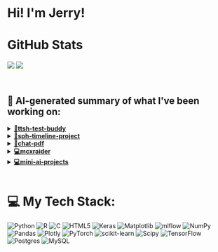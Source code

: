 

# Hi! I'm Jerry!

# GitHub Stats
<p>
  <img align="center" src="https://github-readme-stats.vercel.app/api?username=mcxraider&count_private=true&show_icons=true&theme=github_dark&bg_color=00000099&rank_icon=percentile" />
  <img align="center" src="https://github-readme-stats.vercel.app/api/top-langs/?username=mcxraider&theme=github_dark&bg_color=00000099&exclude_repo=mcxraider.github.io&langs_count=8&size_weight=0.3&count_weight=0.7&hide=css,html&layout=compact" />
</p>
<br>

## 🔨 AI-generated summary of what I've been working on:

<details>
<summary><strong><a href="https://github.com/mcxraider/ttsh-test-buddy">🔧ttsh-test-buddy</a></strong></summary>
<br/>
> This repository contains a speech-to-speech model designed for training on The Toronto Hospital for Sick Children (TTSH) dataset. <br/>
> The repository 'ttsh-test-buddy' focused on generating cross-encoder datasets, refining answer combinations, and creating scripts for similar and poor answers. Several commits cover refining answer generation pipelines and code modifications.
</details>

<details>
<summary><strong><a href="https://github.com/mcxraider/sph-timeline-project">📅sph-timeline-project</a></strong></summary>
<br/>
> This repository contains a comprehensive timeline project. <br/>
> Refactored the project structure, updated MongoDB settings, converted scripts to Python, refactored notebooks, and adjusted database configurations. Added new features and documentation enhancements.
</details>

<details>
<summary><strong><a href="https://github.com/mcxraider/chat-pdf">💬chat-pdf</a></strong></summary>
<br/>
> This repository contains advanced retrieval augmented generation techniques tailored for processing semi-structured PDF documents. <br/>
> The repository saw various updates and fixes including cleaning text, resolving table extraction issues, and improving PDF processing efficiency during the latest commits.
</details>

<details>
<summary><strong><a href="https://github.com/mcxraider/mcxraider">💻mcxraider</a></strong></summary>
<br/>
> This repository contains GPT-generated READMEs for your GitHub profile, offering customizable templates to enhance your profile presentation. <br/>
> The repository underwent various commits focused on code refactoring, markdown improvements, prompt edits, and template updates. Additionally, it included adding, updating, and removing specific features.
</details>

<details>
<summary><strong><a href="https://github.com/mcxraider/mini-ai-projects">💻mini-ai-projects</a></strong></summary>
<br/>
> This repository contains a variety of small-scale artificial intelligence projects showcasing diverse concepts and algorithms. <br/>
> The repository "mini-ai-projects" saw significant updates, including a telegram scraper, pickle implementation, table and text processing, and dense embeddings integration for AI projects like data retrieval and RAG code enhancements.
</details>

<br>

# 💻 My Tech Stack:
![Python](https://img.shields.io/badge/python-3670A0?style=for-the-badge&logo=python&logoColor=ffdd54) ![R](https://img.shields.io/badge/r-%23276DC3.svg?style=for-the-badge&logo=r&logoColor=white) ![C](https://img.shields.io/badge/c-%2300599C.svg?style=for-the-badge&logo=c&logoColor=white) ![HTML5](https://img.shields.io/badge/html5-%23E34F26.svg?style=for-the-badge&logo=html5&logoColor=white) ![Keras](https://img.shields.io/badge/Keras-%23D00000.svg?style=for-the-badge&logo=Keras&logoColor=white) ![Matplotlib](https://img.shields.io/badge/Matplotlib-%23ffffff.svg?style=for-the-badge&logo=Matplotlib&logoColor=black) ![mlflow](https://img.shields.io/badge/mlflow-%23d9ead3.svg?style=for-the-badge&logo=numpy&logoColor=blue) ![NumPy](https://img.shields.io/badge/numpy-%23013243.svg?style=for-the-badge&logo=numpy&logoColor=white) ![Pandas](https://img.shields.io/badge/pandas-%23150458.svg?style=for-the-badge&logo=pandas&logoColor=white) ![Plotly](https://img.shields.io/badge/Plotly-%233F4F75.svg?style=for-the-badge&logo=plotly&logoColor=white) ![PyTorch](https://img.shields.io/badge/PyTorch-%23EE4C2C.svg?style=for-the-badge&logo=PyTorch&logoColor=white) ![scikit-learn](https://img.shields.io/badge/scikit--learn-%23F7931E.svg?style=for-the-badge&logo=scikit-learn&logoColor=white) ![Scipy](https://img.shields.io/badge/SciPy-%230C55A5.svg?style=for-the-badge&logo=scipy&logoColor=%white) ![TensorFlow](https://img.shields.io/badge/TensorFlow-%23FF6F00.svg?style=for-the-badge&logo=TensorFlow&logoColor=white) ![Postgres](https://img.shields.io/badge/postgres-%23316192.svg?style=for-the-badge&logo=postgresql&logoColor=white) ![MySQL](https://img.shields.io/badge/mysql-%2300000f.svg?style=for-the-badge&logo=mysql&logoColor=white)

<br>
